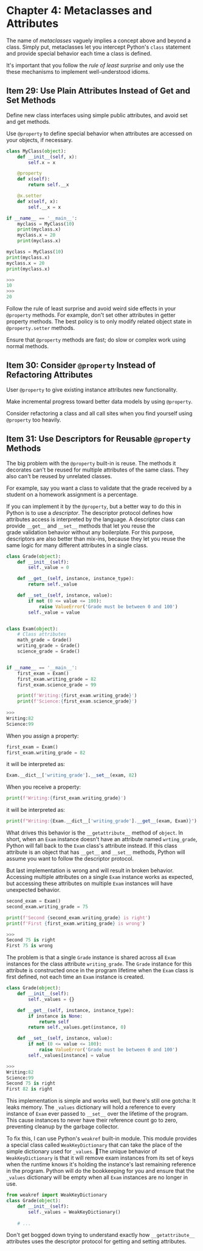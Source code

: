 # Chapter 4: Metaclasses and Attributes
The name of *metaclasses* vaguely implies a concept above and beyond a class. Simply put, metaclasses let you intercept Python's `class` statement and provide special behavior each time a class is defined.

It's important that you follow the *rule of least surprise* and only use the these mechanisms to implement well-understood idioms.

## Item 29: Use Plain Attributes Instead of Get and Set Methods
Define new class interfaces using simple public attributes, and avoid set and get methods.

Use `@property` to define special behavior when attributes are accessed on your objects, if necessary.

```Python
class MyClass(object):
    def __init__(self, x):
        self.x = x

    @property
    def x(self):
        return self.__x

    @x.setter
    def x(self, x):
        self.__x = x

if __name__ == '__main__':
    myclass = MyClass(10)
    print(myclass.x)
    myclass.x = 20
    print(myclass.x)

myclass = MyClass(10)
print(myclass.x)
myclass.x = 20
print(myclass.x)

>>>
10
>>>
20
```

Follow the rule of least surprise and avoid weird side effects in your `@property` methods.
For example, don't set other attributes in getter property methods. The best policy is to only modify related object state in `@property.setter` methods.

Ensure that `@property` methods are fast; do slow or complex work using normal methods.

## Item 30: Consider `@property` Instead of Refactoring Attributes
User `@property` to give existing instance attributes new functionality.

Make incremental progress toward better data models by using `@property`.

Consider refactoring a class and all call sites when you find yourself using `@property` too heavily.

## Item 31: Use Descriptors for Reusable `@property` Methods
The big problem with the `@property` built-in is reuse. The methods it decorates can't be reused for multiple attributes of the same class. They also can't be reused by unrelated classes.

For example, say you want a class to validate that the grade received by a student on a homework assignment is a percentage.

If you can implement it by the `@property`, but a better way to do this in Python is to use a *descriptor*. The descriptor protocol defines how attributes access is interpreted by the language. A descriptor class can provide `__get__` and `__set__` methods that let you reuse the   
grade validation behavior without any boilerplate. For this purpose, descriptors are also better than mix-ins, because they let you reuse the same logic for many different attributes in a single class.

```Python
class Grade(object):
    def __init__(self):
        self._value = 0

    def __get__(self, instance, instance_type):
        return self._value

    def __set__(self, instance, value):
        if not (0 <= value <= 100):
            raise ValueError('Grade must be between 0 and 100')
        self._value = value


class Exam(object):
    # Class attributes
    math_grade = Grade()
    writing_grade = Grade()
    science_grade = Grade()


if __name__ == '__main__':
    first_exam = Exam()
    first_exam.writing_grade = 82
    first_exam.science_grade = 99

    print(f'Writing:{first_exam.writing_grade}')
    print(f'Science:{first_exam.science_grade}')
    
>>>
Writing:82
Science:99
```

When you assign a property:

```Python
first_exam = Exam()
first_exam.writing_grade = 82
```

it will be interpreted as:

```Python
Exam.__dict__['writing_grade'].__set__(exam, 82)
```

When you receive a property:

```Python
print(f'Writing:{first_exam.writing_grade}')
```

it will be interpreted as:

```Python
print(f"Writing:{Exam.__dict__['writing_grade'].__get__(exam, Exam)}")
```

What drives this behavior is the `__getattribute__` method of `object`. In short, when an `Exam` instance doesn't have an attribute named `wrting_grade`, Python will fall back to the `Exam` class's attribute instead. If this class attribute is an object that has `__get__` and `__set__` methods, Python will assume you want to follow the descriptor protocol.

But last implementation is wrong and will result in broken behavior. Accessing multiple attributes on a single `Exam` instance works as expected, but accessing these attributes on multiple `Exam` instances will have unexpected behavior.

```Python
second_exam = Exam()
second_exam.writing_grade = 75

print(f'Second {second_exam.writing_grade} is right')
print(f'First {first_exam.writing_grade} is wrong')

>>>
Second 75 is right
First 75 is wrong
```

The problem is that a single `Grade` instance is shared across all `Exam` instances for the class attribute `writing_grade`. The `Grade` instance for this attribute is constructed once in the program lifetime when the `Exam` class is first defined, not each time an `Exam` instance is created.

```Python
class Grade(object):
    def __init__(self):
        self._values = {}

    def __get__(self, instance, instance_type):
        if instance is None:
            return self
        return self._values.get(instance, 0)

    def __set__(self, instance, value):
        if not (0 <= value <= 100):
            raise ValueError('Grade must be between 0 and 100')
        self._values[instance] = value

>>>
Writing:82
Science:99
Second 75 is right
First 82 is right
```

This implementation is simple and works well, but there's still one gotcha: It leaks memory. The `_values` dictionary will hold a reference to every instance of `Exam` ever passed to `__set__` over the lifetime of the program. This cause instances to never have their reference count go to zero, preventing cleanup by the garbage collector.

To fix this, I can use Python's `weakref` built-in module. This module provides a special class called `WeakKeyDictionary` that can take the place of the simple dictionary used for `_values`. The unique behavior of `WeakKeyDictionary` is that it will remove exam instances from its set of keys when the runtime knows it's holding the instance's last remaining reference in the program. Python will do the bookkeeping for you and ensure that the `_values` dictionary will be empty when all `Exam` instances are no longer in use.

```Python
from weakref import WeakKeyDictionary
class Grade(object):
    def __init__(self):
        self._values = WeakKeyDictionary()
    
    # ...
```

Don't get bogged down trying to understand exactly how `__getattribute__` attributes uses the descriptor protocol for getting and setting attributes.

